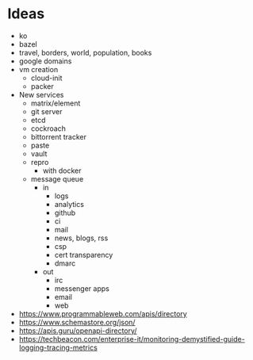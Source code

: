 # Ideas

- ko
- bazel
- travel, borders, world, population, books
- google domains
- vm creation
  - cloud-init
  - packer
- New services
  - matrix/element
  - git server
  - etcd
  - cockroach
  - bittorrent tracker
  - paste
  - vault
  - repro
    - with docker
  - message queue
    - in
      - logs
      - analytics
      - github
      - ci
      - mail
      - news, blogs, rss
      - csp
      - cert transparency
      - dmarc
    - out
      - irc
      - messenger apps
      - email
      - web
- https://www.programmableweb.com/apis/directory
- https://www.schemastore.org/json/
- https://apis.guru/openapi-directory/
- https://techbeacon.com/enterprise-it/monitoring-demystified-guide-logging-tracing-metrics
